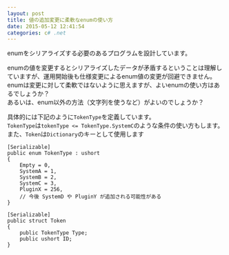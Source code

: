 ```yaml
---
layout: post
title: 値の追加変更に柔軟なenumの使い方
date: 2015-05-12 12:41:54
categories: c# .net
---
```

<!-- {% raw %} -->
<p>enumをシリアライズする必要のあるプログラムを設計しています。</p>

<p>enumの値を変更するとシリアライズしたデータが矛盾するということは理解していますが、運用開始後も仕様変更によるenum値の変更が回避できません。<br>
enumは変更に対して柔軟ではないように思えますが、よいenumの使い方はあるでしょうか？<br>
あるいは、enum以外の方法（文字列を使うなど）がよいのでしょうか？</p>

<p>具体的には下記のように<code>TokenType</code>を定義しています。<br>
<code>TokenType</code>は<code>tokenType &lt;= TokenType.SystemC</code>のような条件の使い方もします。<br>
また、<code>Token</code>は<code>Dictionary</code>のキーとして使用します</p>

<pre><code>[Serializable]
public enum TokenType : ushort
{
    Empty = 0,
    SystemA = 1,
    SystemB = 2,
    SystemC = 3,
    PluginX = 256,
    // 今後 SystemD や PluginY が追加される可能性がある
}

[Serializable]
public struct Token
{
    public TokenType Type;
    public ushort ID;
}
</code></pre>
<!-- {% endraw %} -->
